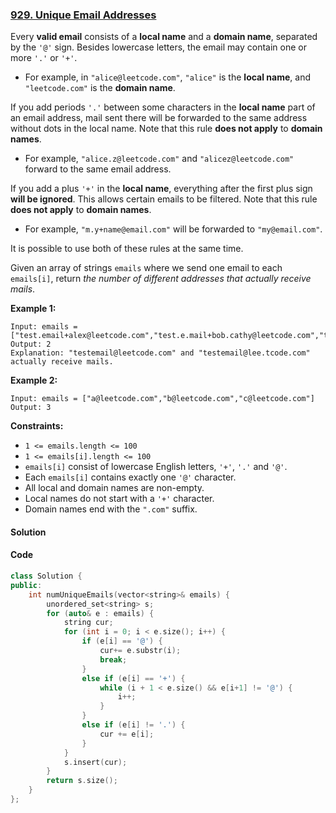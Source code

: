 ### [929. Unique Email Addresses](https://leetcode.com/problems/unique-email-addresses/)

Every **valid email** consists of a **local name** and a **domain name**, separated by the `'@'` sign. Besides lowercase letters, the email may contain one or more `'.'` or `'+'`.

- For example, in `"alice@leetcode.com"`, `"alice"` is the **local name**, and `"leetcode.com"` is the **domain name**.

If you add periods `'.'` between some characters in the **local name** part of an email address, mail sent there will be forwarded to the same address without dots in the local name. Note that this rule **does not apply** to **domain names**.

- For example, `"alice.z@leetcode.com"` and `"alicez@leetcode.com"` forward to the same email address.

If you add a plus `'+'` in the **local name**, everything after the first plus sign **will be ignored**. This allows certain emails to be filtered. Note that this rule **does not apply** to **domain names**.

- For example, `"m.y+name@email.com"` will be forwarded to `"my@email.com"`.

It is possible to use both of these rules at the same time.

Given an array of strings `emails` where we send one email to each `emails[i]`, return *the number of different addresses that actually receive mails*.

 

**Example 1:**

```
Input: emails = ["test.email+alex@leetcode.com","test.e.mail+bob.cathy@leetcode.com","testemail+david@lee.tcode.com"]
Output: 2
Explanation: "testemail@leetcode.com" and "testemail@lee.tcode.com" actually receive mails.
```

**Example 2:**

```
Input: emails = ["a@leetcode.com","b@leetcode.com","c@leetcode.com"]
Output: 3
```

 

**Constraints:**

- `1 <= emails.length <= 100`
- `1 <= emails[i].length <= 100`
- `emails[i]` consist of lowercase English letters, `'+'`, `'.'` and `'@'`.
- Each `emails[i]` contains exactly one `'@'` character.
- All local and domain names are non-empty.
- Local names do not start with a `'+'` character.
- Domain names end with the `".com"` suffix.

#### Solution



#### Code

```c++
class Solution {
public:
    int numUniqueEmails(vector<string>& emails) {
        unordered_set<string> s;
        for (auto& e : emails) {
            string cur;
            for (int i = 0; i < e.size(); i++) {
                if (e[i] == '@') {
                    cur+= e.substr(i);
                    break;
                }
                else if (e[i] == '+') {
                    while (i + 1 < e.size() && e[i+1] != '@') {
                        i++;
                    }
                }
                else if (e[i] != '.') {
                    cur += e[i];
                }
            }
            s.insert(cur);
        }
        return s.size();
    }
};
```



